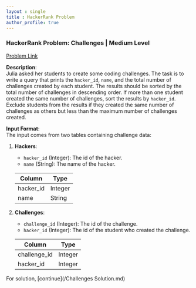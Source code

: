 ```yaml
---
layout : single
title : HackerRank Problem
author_profile: true
---
```


### HackerRank Problem: Challenges | Medium Level
[Problem Link](https://www.hackerrank.com/challenges/challenges/problem)

**Description**:  
Julia asked her students to create some coding challenges. The task is to write a query that prints the `hacker_id`, `name`, and the total number of challenges created by each student. The results should be sorted by the total number of challenges in descending order. If more than one student created the same number of challenges, sort the results by `hacker_id`. Exclude students from the results if they created the same number of challenges as others but less than the maximum number of challenges created.

**Input Format**:  
The input comes from two tables containing challenge data:

1. **Hackers**:
   - `hacker_id` (Integer): The id of the hacker.
   - `name` (String): The name of the hacker.

   | Column     | Type    |
   |------------|---------|
   | hacker_id  | Integer |
   | name       | String  |

2. **Challenges**:
   - `challenge_id` (Integer): The id of the challenge.
   - `hacker_id` (Integer): The id of the student who created the challenge.

   | Column        | Type    |
   |---------------|---------|
   | challenge_id  | Integer |
   | hacker_id     | Integer |
  
For solution, [continue](/Challenges Solution.md)
